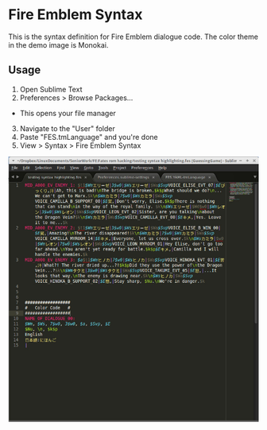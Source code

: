 # Fire Emblem Syntax
This is the syntax definition for Fire Emblem dialogue code. The color theme in the demo image is Monokai.

## Usage
1. Open Sublime Text
2. Preferences > Browse Packages...
  * This opens your file manager
3. Navigate to the "User" folder
4. Paste "FES.tmLanguage" and you're done
5. View > Syntax > Fire Emblem Syntax

![Preview](https://github.com/Ahris/fire_emblem_syntax/blob/master/demo.jpg "Preview")

